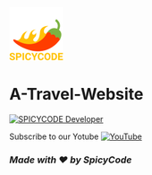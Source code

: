 ![Watch Me][def]
# A-Travel-Website

<a href="https://dsc.gg/Spicycode"><img src="" alt="SPICYCODE Developer" width="1000"></a>

Subscribe to our Yotube [![YouTube](https://img.shields.io/badge/YouTube-%23FF0000.svg?logo=YouTube&logoColor=white)](https://youtube.com/@ITz-Zekky) 

### *Made with ❤️ by SpicyCode*

[def]: https://github.com/Spicy1Code/A-portfolio-Website/blob/main/img/icons8-chili-pepper-96.png
